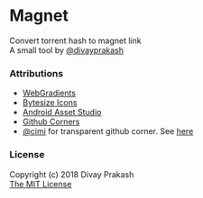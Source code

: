 # Magnet

Convert torrent hash to magnet link  
A small tool by [@divayprakash](https://divayprakash.github.io/)

### Attributions
* [WebGradients](https://webgradients.com/)
* [Bytesize Icons](https://github.com/danklammer/bytesize-icons/)
* [Android Asset Studio](https://romannurik.github.io/AndroidAssetStudio/)
* [Github Corners](https://github.com/tholman/github-corners/)
* [@cimi](https://github.com/cimi/) for transparent github corner. See [here](https://gist.github.com/cimi/5b273c98bc9b37464cc6c7ce4340550b)

### License
Copyright (c) 2018 Divay Prakash  
[The MIT License](https://github.com/divayprakash/magnet/blob/master/LICENSE)
